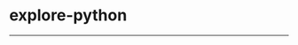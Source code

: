 # explore-python
---------------------------------------------------------------------------------------------

